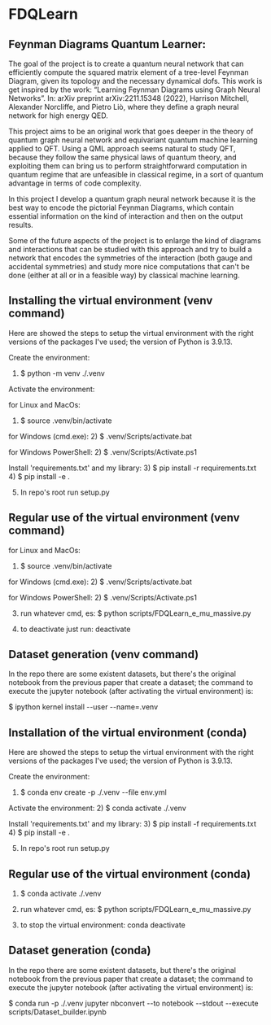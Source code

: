 
# **FDQLearn**

## Feynman Diagrams Quantum Learner:

The goal of the project is to create a quantum neural network that can efficiently compute the squared matrix element 
of a tree-level Feynman Diagram, given its topology and the necessary dynamical dofs.
This work is get inspired by the work: “Learning Feynman Diagrams using Graph Neural Networks”. In: arXiv preprint arXiv:2211.15348
(2022), Harrison Mitchell, Alexander Norcliffe, and Pietro Liò, where they define a 
graph neural network for high energy QED.

This project aims to be an original work that goes deeper in the theory
of quantum graph neural network and equivariant quantum machine learning
applied to QFT.
Using a QML approach seems natural to study QFT, because they follow
the same physical laws of quantum theory, and exploiting them can bring us to perform
straightforward computation in quantum regime that are unfeasible in classical regime,
in a sort of quantum advantage in terms of code complexity.

In this project I develop a quantum graph neural network because it is
the best way to encode the pictorial Feynman Diagrams, which contain
essential information on the kind of interaction and then on the output results.

Some of the future aspects of the project is to enlarge the kind of diagrams and 
interactions that can be studied with this approach and try to build a network that encodes the
symmetries of the interaction (both gauge and accidental symmetries) and study more 
nice computations that can't be done (either at all or in a feasible way) by 
classical machine learning.

## Installing the virtual environment (venv command)

Here are showed the steps to setup the virtual environment with
the right versions of the packages I've used; the version of Python is 3.9.13.

Create the environment:
1) $ python -m venv ./.venv  

Activate the environment:

for Linux and MacOs:
1) $ source .venv/bin/activate

for Windows (cmd.exe):
2) $ .venv/Scripts/activate.bat

for Windows PowerShell:
2) $ .venv/Scripts/Activate.ps1

Install 'requirements.txt' and my library:
3) $ pip install -r requirements.txt
4)  $ pip install -e .


5) In repo's root run setup.py


## Regular use of the virtual environment (venv command)

for Linux and MacOs:
1) $ source .venv/bin/activate

for Windows (cmd.exe):
2) $ .venv/Scripts/activate.bat

for Windows PowerShell:
2) $ .venv/Scripts/Activate.ps1


3) run whatever cmd, es: $ python scripts/FDQLearn_e_mu_massive.py


4) to deactivate just run: deactivate

## Dataset generation (venv command)
In the repo there are some existent datasets, but there's the original notebook
from the previous paper that create a dataset; the command to execute the jupyter notebook
(after activating the virtual environment) is:

$ ipython kernel install --user --name=.venv


## Installation of the virtual environment (conda)

Here are showed the steps to setup the virtual environment with
the right versions of the packages I've used; the version of Python is 3.9.13.

Create the environment:
1) $ conda env create -p ./.venv --file env.yml 

Activate the environment:
2) $ conda activate ./.venv

Install 'requirements.txt' and my library:
3) $ pip install -f requirements.txt
4)  $ pip install -e .

5) In repo's root run setup.py


## Regular use of the virtual environment (conda)

1) $ conda activate ./.venv

2) run whatever cmd, es: $ python scripts/FDQLearn_e_mu_massive.py

3) to stop the virtual environment: conda deactivate

## Dataset generation (conda)

In the repo there are some existent datasets, but there's the original notebook
from the previous paper that create a dataset; the command to execute the jupyter notebook
(after activating the virtual environment) is:

$ conda run -p ./.venv jupyter nbconvert --to notebook --stdout --execute scripts/Dataset_builder.ipynb

